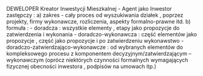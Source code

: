 DEWELOPER
Kreator Inwestycji Mieszkalnej - Agent jako Inwestor zastępczy :
   a) zakres - cały proces od wyszukiwania działek , poprzez  projekty, firmy wykonawcze, rozliczenia, 
       aspekty formalno-prawne itd.
   b) formuła :
       -  doradcza : wszystkie elementy , etapy jako propozycje do zatwierdzenia i wykonania 
       - doradczo-wykonawcza : część elementów jako propozycje , część jako propozycje i po 
          zatwierdzeniu wykonawstwo
       - doradczo-zatwierdzająco-wykonawcze : od wybranych elementów do kompleksowego procesu z 
          komponentem decyzyjnym/zatwierdzającym – wykonawczym (oprócz niektórych czynności 
          formalnych wymagających fizycznej obecności inwestora , podpisów na umowach itp.)
